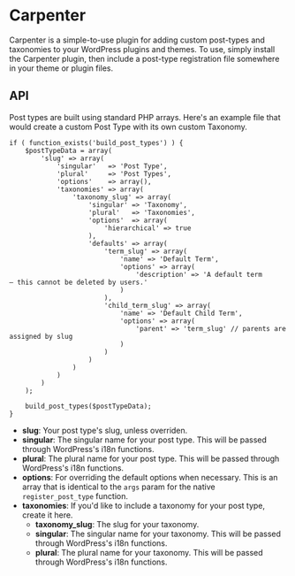 # Carpenter

Carpenter is a simple-to-use plugin for adding custom post-types and taxonomies to your WordPress plugins and themes. To use, simply install the Carpenter plugin, then include a post-type registration file somewhere in your theme or plugin files.

## API

Post types are built using standard PHP arrays. Here's an example file that would create a custom Post Type with its own custom Taxonomy.

```
if ( function_exists('build_post_types') ) {
    $postTypeData = array(
        'slug' => array(
            'singular'   => 'Post Type',
            'plural'     => 'Post Types',
            'options'    => array(),
            'taxonomies' => array(
                'taxonomy_slug' => array(
                    'singular' => 'Taxonomy',
                    'plural'   => 'Taxonomies',
                    'options'  => array(
                        'hierarchical' => true
                    ),
                    'defaults' => array(
                        'term_slug' => array(
                            'name' => 'Default Term',
                            'options' => array(
                                'description' => 'A default term — this cannot be deleted by users.'
                            )
                        ),
                        'child_term_slug' => array(
                            'name' => 'Default Child Term',
                            'options' => array(
                                'parent' => 'term_slug' // parents are assigned by slug
                            )
                        )
                    )
                )
            )
        )
    );

    build_post_types($postTypeData);
}
```

- **slug**: Your post type's slug, unless overriden.
- **singular**: The singular name for your post type. This will be passed through WordPress's i18n functions.
- **plural**: The plural name for your post type. This will be passed through WordPress's i18n functions.
- **options**: For overriding the default options when necessary. This is an array that is identical to the `args` param for the native `register_post_type` function.
- **taxonomies**: If you'd like to include a taxonomy for your post type, create it here.
    + **taxonomy_slug**: The slug for your taxonomy.
    + **singular**: The singular name for your taxonomy. This will be passed through WordPress's i18n functions.
    + **plural**: The plural name for your taxonomy. This will be passed through WordPress's i18n functions.
